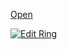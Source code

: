 [Open](https://pk4973vn1x.codesandbox.io/)

[![Edit Ring](https://codesandbox.io/static/img/play-codesandbox.svg)](https://codesandbox.io/s/pk4973vn1x?fontsize=14)
